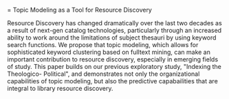= Topic Modeling as a Tool for Resource Discovery

Resource Discovery has changed dramatically over the last two decades as a
result of next-gen catalog technologies, particularly through an increased
ability to work around the limitations of subject thesauri by using keyword
search functions. We propose that topic modeling, which allows for 
sophisticated keyword clustering based on fulltext mining, can make an
important contribution to resource discovery, especially in emerging fields of
study. This paper builds on our previous exploratory study, "Indexing the
Theologico- Political", and demonstrates not only the organizational
capabilities of topic modeling, but also the predictive capabailities that are
integral to library resource discovery. 
